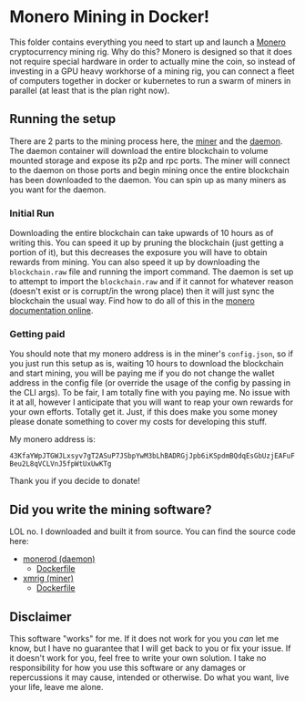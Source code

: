 # Monero Mining in Docker!

This folder contains everything you need to start up and launch a [Monero](https://www.getmonero.org/) cryptocurrency mining rig. Why do this? Monero is designed so that it does not require special hardware in order to actually mine the coin, so instead of investing in a GPU heavy workhorse of a mining rig, you can connect a fleet of computers together in docker or kubernetes to run a swarm of miners in parallel (at least that is the plan right now).

## Running the setup

There are 2 parts to the mining process here, the [miner](https://github.com/Romanmc72/My_Dockerfiles/tree/main/mining/monero/miner) and the [daemon](https://github.com/Romanmc72/My_Dockerfiles/tree/main/mining/monero/daemon). The daemon container will download the entire blockchain to volume mounted storage and expose its p2p and rpc ports. The miner will connect to the daemon on those ports and begin mining once the entire blockchain has been downloaded to the daemon. You can spin up as many miners as you want for the daemon.

### Initial Run

Downloading the entire blockchain can take upwards of 10 hours as of writing this. You can speed it up by pruning the blockchain (just getting a portion of it), but this decreases the exposure you will have to obtain rewards from mining. You can also speed it up by downloading the `blockchain.raw` file and running the import command. The daemon is set up to attempt to import the `blockchain.raw` and if it cannot for whatever reason (doesn't exist or is corrupt/in the wrong place) then it will just sync the blockchain the usual way. Find how to do all of this in the [monero documentation online](https://www.getmonero.org/get-started/mining/).

### Getting paid

You should note that my monero address is in the miner's `config.json`, so if you just run this setup as is, waiting 10 hours to download the blockchain and start mining, you will be paying me if you do not change the wallet address in the config file (or override the usage of the config by passing in the CLI args). To be fair, I am totally fine with you paying me. No issue with it at all, however I anticipate that you will want to reap your own rewards for your own efforts. Totally get it. Just, if this does make you some money please donate something to cover my costs for developing this stuff.

My monero address is:

`43KfaYWpJTGWJLxsyv7gT2ASuP7JSbpYwM3bLhBADRGjJpb6iKSpdmBQdqEsGbUzjEAFuFBeu2L8qVCLVnJ5fpWtUxUwKTg`

Thank you if you decide to donate!

## Did you write the mining software?

LOL no. I downloaded and built it from source. You can find the source code here:

- [monerod (daemon)](https://github.com/monero-project/monero)
    - [Dockerfile](https://github.com/Romanmc72/My_Dockerfiles/tree/main/mining/monero/daemon)
- [xmrig (miner)](https://github.com/xmrig/xmrig)
    - [Dockerfile](https://github.com/Romanmc72/My_Dockerfiles/tree/main/mining/monero/miner)

## Disclaimer

This software "works" for me. If it does not work for you you *can* let me know, but I have no guarantee that I will get back to you or fix your issue. If it doesn't work for you, feel free to write your own solution. I take no responsibility for how you use this software or any damages or repercussions it may cause, intended or otherwise. Do what you want, live your life, leave me alone.
